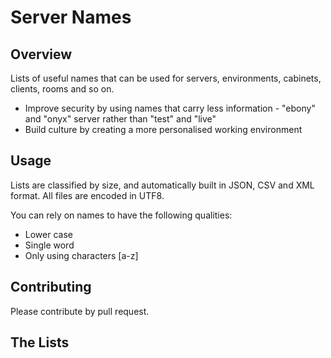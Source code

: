 # Server Names
## Overview
Lists of useful names that can be used for servers, environments, cabinets, clients, rooms and so on.  
* Improve security by using names that carry less information - "ebony" and "onyx" server rather than "test" and "live"
* Build culture by creating a more personalised working environment
## Usage
Lists are classified by size, and automatically built in JSON, CSV and XML format. All files are encoded in UTF8.  

You can rely on names to have the following qualities:
* Lower case
* Single word
* Only using characters [a-z]

## Contributing
Please contribute by pull request.

## The Lists
